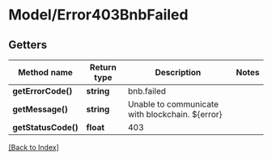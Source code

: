 # Model/Error403BnbFailed

## Getters

Method name | Return type | Description | Notes
------------ | ------------- | ------------- | -------------
**getErrorCode()** | **string** | bnb.failed |
**getMessage()** | **string** | Unable to communicate with blockchain. ${error} |
**getStatusCode()** | **float** | 403 |

[[Back to Index]](../index.md)

